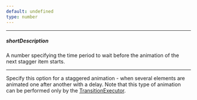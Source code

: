 ```yaml
---
default: undefined
type: number
---
```

---
##### shortDescription
A number specifying the time period to wait before the animation of the next stagger item starts.

---
Specify this option for a staggered animation - when several elements are animated one after another with a delay. Note that this type of animation can be performed only by the [TransitionExecutor](/api-reference/50%20Common/utils/TransitionExecutor '/Documentation/ApiReference/Common/Utils/TransitionExecutor/').
